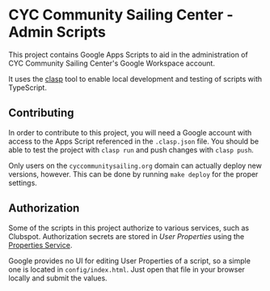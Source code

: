 # CYC Community Sailing Center - Admin Scripts

This project contains Google Apps Scripts to aid in the administration of
CYC Community Sailing Center's Google Workspace account.

It uses the [clasp](https://github.com/google/clasp) tool to enable local 
development and testing of scripts with TypeScript.

## Contributing

In order to contribute to this project, you will need a Google account with access to the Apps Script referenced in
the `.clasp.json` file. You should be able to test the project with `clasp run` and push changes with `clasp push`.

Only users on the `cyccommunitysailing.org` domain can actually deploy new versions, however.  This can be done by running
`make deploy` for the proper settings.

## Authorization

Some of the scripts in this project authorize to various services, such as Clubspot. Authorization secrets are stored
in *User Properties* using the [Properties Service](https://developers.google.com/apps-script/reference/properties/properties-service).

Google provides no UI for editing User Properties of a script, so a simple one is located in `config/index.html`. Just
open that file in your browser locally and submit the values.
